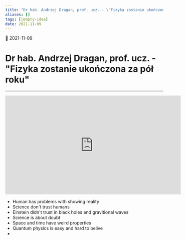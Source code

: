 ```yaml
---
title: "Dr hab. Andrzej Dragan, prof. ucz. - \"Fizyka zostanie ukończona za pół roku\""
aliases: []
tags: [💭empty-idea]
date: 2021-11-09
---
```

🌱 2021-11-09
# Dr hab. Andrzej Dragan, prof. ucz. - "Fizyka zostanie ukończona za pół roku"
___

<iframe width="560" height="315" src="https://www.youtube-nocookie.com/embed/KD3BeEDr0Gk" title="YouTube video player" frameborder="0" allow="accelerometer; autoplay; clipboard-write; encrypted-media; gyroscope; picture-in-picture" allowfullscreen></iframe>

- Human has problems with showing reality
- Science don't trust humans
- Einstein didn't trust in black holes and gravitional waves
- Science is about doubt
- Space and time have weird properties
- Quantum physics is easy and hard to belive
- 